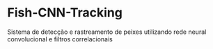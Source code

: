 # Fish-CNN-Tracking
Sistema de detecção e rastreamento de peixes utilizando rede neural convolucional e filtros correlacionais
